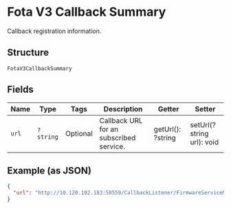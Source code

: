 
# Fota V3 Callback Summary

Callback registration information.

## Structure

`FotaV3CallbackSummary`

## Fields

| Name | Type | Tags | Description | Getter | Setter |
|  --- | --- | --- | --- | --- | --- |
| `url` | `?string` | Optional | Callback URL for an subscribed service. | getUrl(): ?string | setUrl(?string url): void |

## Example (as JSON)

```json
{
  "url": "http://10.120.102.183:50559/CallbackListener/FirmwareServiceMessages.asmx"
}
```

